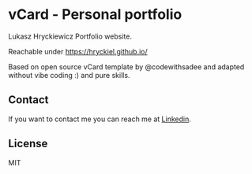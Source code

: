 # vCard - Personal portfolio

Lukasz Hryckiewicz Portfolio website.

Reachable under https://hryckiel.github.io/

Based on open source vCard template by @codewithsadee and adapted without vibe coding :) and pure skills.

## Contact

If you want to contact me you can reach me at [Linkedin](https://www.linkedin.com/in/lukaszhryckiewicz).

## License

MIT
